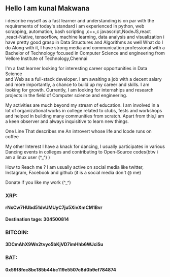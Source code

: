 ## Hello I am kunal Makwana
i describe myself as a fast learner and understanding is on par with
the  requirements of today's standard
i am experienced in python, web scrapping, automation, bash scripting ,c++,c
javascript,NodeJS,react ,react-Native, tensorflow, machine learning,
data analysis and visualization
i have pretty good grasp in Data Structures and Algorithms as well
What do I do
Along with it, I have strong media and communication professional with a 
Bachelor of Technology focused in Computer Science and engineering from
Vellore Institute of Technology,Chennai

 
I'm a fast learner looking for interesting career opportunities in Data Science  
and Web as a full-stack developer. I am awaiting a job with a decent salary 
and more importantly, a chance to build up my career and skills. I am looking
 for growth. Currently, I am looking for internships and research projects in 
the field of Computer science and engineering.


My activities are much beyond my stream of education. I am involved in a lot of 
organizational works in college related to clubs, fests and workshops and helped
 in building many communities from scratch. Apart from this,I am a keen observer 
and always inquisitive to learn new things. 

One Line That describes me
An introvert whose life and lcode runs on coffee

My other Interest
I have a knack for dancing, I usually participates in various Dancing events in colleges
and contributing to Open-Source codes(btw i am a linux user (^_^) )

How to Reach me ?
I am usually active on social media like twitter, Instagram, Facebook
 and github
(it is a social media don't @ me) 


Donate if you like my work (^_^)
### XRP:
#### rNxCw7HUbd51dvUMUyC7ju5XivXmCM1Bvr
#### Destination tage: 304500814


### BITCOIN:
#### 3DCmAhX9Wn2tvyo5bKjVD7imHhb6WJciSu


### BAT: 
#### 0x59f8fec8bc185b44bc119e5507c8d0b9ef784874


